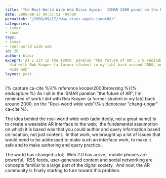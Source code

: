 ```yaml
---
title: 'The Real-World Wide Web Rises Again:  ISMAR 2008 panel on the Future of AR'
date: 2008-09-17 04:57:51 -04:00
permalink: "/2008/09/17/rwww-rises-again-ismar08/"
categories:
- ismar
- rwww
tags:
- ismar
- real-world wide web
id: 26
author: blair
exceprt: As I sit in the ISMAR  panelon "the future of AR", I'm reminded of work I
  did with Rob Kooper (a former student in my lab) back around 2000, on the "Real-world
  wide web"
layout: post
---
```


{% capture ca-cite %}{% reference kooper2003browsing %}{% endcapture %}
As I sit in the ISMAR  panelon "the future of AR", I'm reminded of work I did with Rob Kooper (a former student in my lab) back around 2000, on the "Real-world wide web"{% sidenotevar "chang-ungar" ca-cite %}.

The idea behind the real-world wide web (admittedly, not a great name) is to create a wearable AR interface to the web;  the fundamental assumption on which it is based was that you could author and query information based on location, not just content.  In that work, we brought up a lot of issues that would need to be addressed to make such an interface work, to make it safe and to make authoring and query practical.

The world has changed a lot;  Web 2.0 has arrive;  mobile phones are powerful;  RSS feeds, user-generated content and social networking are concepts familiar to a large part of the digital society.  And now, the AR community is finally starting to turn toward this problem.
